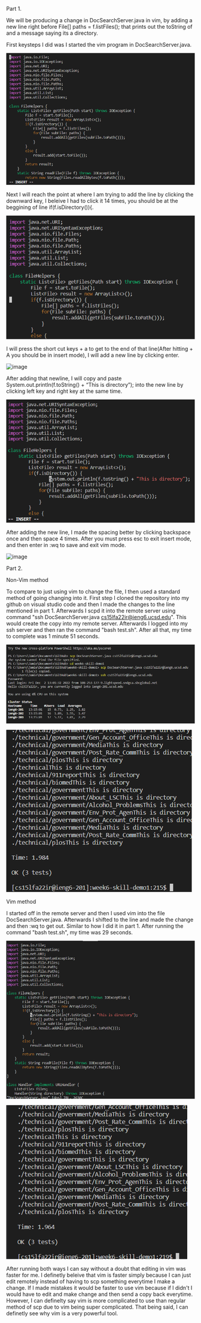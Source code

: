 
Part 1.


We will be producing a change in DocSearchServer.java in vim, by adding a new line right before File[] paths = f.listFiles(); 
that prints out the toString of and a message saying its a directory.



First keysteps I did was I started the vim program in DocSearchServer.java.


![image](https://github.com/JamieWei21/Lab-Report-4/blob/main/lab-report-4-1.PNG)



Next I will reach the point at where I am trying to add the line by clicking the downward key, I beleive I had to click it 14 times, you should be at the beggining of
line if(f.isDirectory()){. 

![image](https://github.com/JamieWei21/Lab-Report-4/blob/main/lab-report-4-2.PNG)


I will press the short cut keys <shift> + a to get to the end of that line(After hitting <shift> + A you should be in insert mode), I will add a new line by clicking enter.

![image](https://github.com/JamieWei21/Lab-Report-4blob/main/lab-report-4-3.PNG)


After adding that newline, I will copy and paste System.out.println(f.toString() + “This is directory”); into the new line by clicking left key and right key at the same time.
  
 ![image](https://github.com/JamieWei21/Lab-Report-4/blob/main/lab-report-4-4.PNG)

After adding the new line, I made the spacing better by clicking backspace once and then space 4 times. After you must press esc to exit insert mode, and then enter in :wq to save and exit vim mode. 
  
  
![image](https://github.com/JamieWei21/Lab-Report-4/blob/main/lab-report-4-5.PNG)



Part 2.

Non-Vim method

To compare to just using vim to change the file, I then used a standard method of going changing into it. First step I cloned the repository into my github on visual studio code
and then I made the changes to the line mentioned in part 1. Afterwards I scpd it into the remote server using command "ssh DocSearchServer.java cs15lfa22ir@ieng6.ucsd.edu". This would create the copy
into my remote server. Afterwards I logged into my ssh server and then ran the command "bash test.sh". After all that, my time to complete was 1 minute 51 seconds. 

![image](https://github.com/JamieWei21/Lab-Report-4/blob/main/lab-report-4-part2-1.PNG)

![image](https://github.com/JamieWei21/Lab-Report-4/blob/main/lab-report-4-part2-2.PNG)


Vim method

I started off in the remote server and then I used vim into the file DocSearchServer.java. Afterwards I shifted to the line and made the change and then :wq to get out. Similar to how
I did it in part 1. After running the command "bash test.sh", my time was 29 seconds.


![image](https://github.com/JamieWei21/Lab-Report-4/blob/main/lab-report-4-part2-3.PNG)
  
![image](https://github.com/JamieWei21/Lab-Report-4/blob/main/lab-report-4-part2-4.PNG)




After running both ways I can say without a doubt that editing in vim was faster for me. I definetly beleive that vim is faster simply because I can just edit remotely
instead of having to scp something everytime I make a change. If I made mistakes it would be faster to use vim because if I didn't I would have to edit and make change 
and then send a copy back everytime. However, I can definelty say vim is more complicated to use than regular method of scp due to vim being super complicated. That being said, I can definetly see why vim is a very powerful tool.



